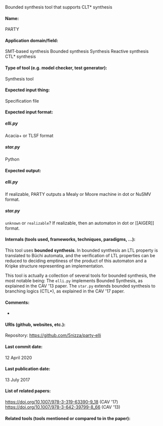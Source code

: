 Bounded synthesis tool that supports CLT* synthesis

#### Name:
PARTY

#### Application domain/field:
SMT-based synthesis
Bounded synthesis
Synthesis
Reactive synthesis
CTL* synthesis

#### Type of tool (e.g. model checker, test generator):
Synthesis tool

#### Expected input thing:
Specification file

#### Expected input format:
##### elli.py
Acacia+ or TLSF format

##### star.py
Python

#### Expected output:
##### elli.py
If realizable, PARTY outputs a Mealy or Moore machine in dot or NuSMV format.

##### star.py
`unknown` or `realizable`?
If realizable, then an automaton in dot or [[AIGER]] format.

#### Internals (tools used, frameworks, techniques, paradigms, ...):
This tool uses **bounded synthesis**. In bounded synthesis an LTL property is translated to Büchi automata, and the verification of LTL properties can be reduced to deciding emptiness of the product of this automaton and a Kripke structure representing an implementation.

This tool is actually a collection of several tools for bounded synthesis, the most notable being:
The `elli.py` implements Bounded Synthesis, as explained in the CAV '13 paper.
The `star.py` extends bounded synthesis to branching logics (CTL*), as explained in the CAV '17 paper.

#### Comments:
-

#### URIs (github, websites, etc.):
Repository: https://github.com/5nizza/party-elli

#### Last commit date:
12 April 2020

#### Last publication date:
13 July 2017

#### List of related papers:
https://doi.org/10.1007/978-3-319-63390-9_18 (CAV '17)
https://doi.org/10.1007/978-3-642-39799-8_66 (CAV '13)

#### Related tools (tools mentioned or compared to in the paper):
